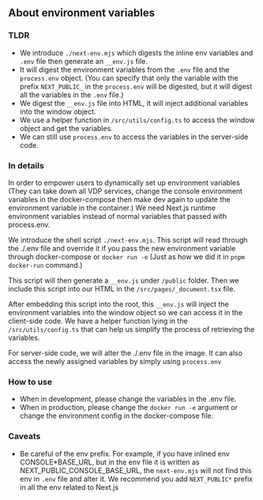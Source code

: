## About environment variables

### TLDR

- We introduce `./next-env.mjs` which digests the inline env variables and `.env` file then generate an `__env.js` file.
- It will digest the environment variables from the `.env` file and the `process.env` object. (You can specify that only the variable with the prefix `NEXT_PUBLIC_` in the `process.env` will be digested, but it will digest all the variables in the `.env` file.)
- We digest the `__env.js` file into HTML, it will inject additional variables into the window object.
- We use a helper function in `/src/utils/config.ts` to access the window object and get the variables.
- We can still use `process.env` to access the variables in the server-side code.

### In details

In order to empower users to dynamically set up environment variables (They can take down all VDP services, change the console environment variables in the docker-compose then make dev again to update the environment variable in the container.) We need Next.js runtime environment variables instead of normal variables that passed with process.env.

We introduce the shell script `./next-env.mjs`. This script will read through the ./.env file and override it if you pass the new environment variable through docker-compose or `docker run -e` (Just as how we did it in `pnpm docker-run` command.)

This script will then generate a `__env.js` under `/public` folder. Then we include this script into our HTML in the `/src/pages/_document.tsx` file.

After embedding this script into the root, this `__env.js` will inject the environment variables into the window object so we can access it in the client-side code. We have a helper function lying in the `/src/utils/config.ts` that can help us simplify the process of retrieving the variables.

For server-side code, we will alter the ./.env file in the image. It can also access the newly assigned variables by simply using `process.env`

### How to use

- When in development, please change the variables in the .env file.
- When in production, please change the `docker run -e` argument or change the environment config in the docker-compose file.

### Caveats

- Be careful of the env prefix. For example, if you have inlined env CONSOLE*BASE_URL, but in the env file it is written as NEXT_PUBLIC_CONSOLE_BASE_URL, the `next-env.mjs` will not find this env in `.env` file and alter it. We recommend you add `NEXT_PUBLIC*` prefix in all the env related to Next.js
